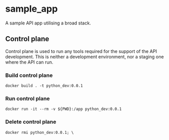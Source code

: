 # sample_app
A sample API app utilising a broad stack.

## Control plane
Control plane is used to run any tools required for the support of the API development. This is neither a development environment, nor a staging one where the API can run.
### Build control plane
```
docker build . -t python_dev:0.0.1
```
### Run control plane
```
docker run -it --rm -v ${PWD}:/app python_dev:0.0.1
```

### Delete control plane
```
docker rmi python_dev:0.0.1; \
```